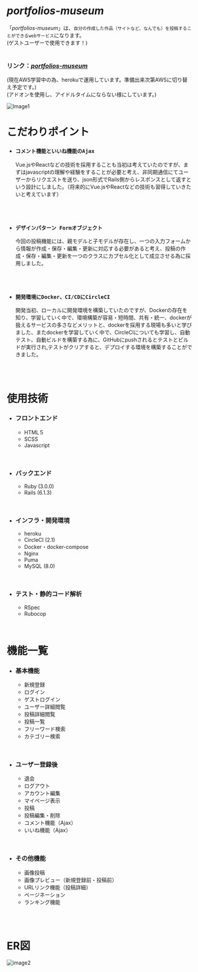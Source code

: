 # *portfolios-museum*
「*portfolios-museum*」は、`自分の作成した作品（サイトなど、なんでも）を投稿することができるwebサービス`になります。  
(ゲストユーザーで使用できます！)  
<br>
  
### リンク：[*portfolios-museum*](https://portfolios-museum.herokuapp.com/) 
(現在AWS学習中の為、herokuで運用しています。準備出来次第AWSに切り替え予定です。)  
(アドオンを使用し、アイドルタイムにならない様にしています。)

![Image1](https://user-images.githubusercontent.com/80506736/125943965-305b9ec5-a465-4a23-a33a-bd3f75355443.png)
<br>

# こだわりポイント
* ### `コメント機能といいね機能のAjax`  
   Vue.jsやReactなどの技術を採用することも当初は考えていたのですが、まずはjavascriptの理解や経験をすることが必要と考え、非同期通信にてユーザーからリクエストを送り、json形式でRails側からレスポンスとして返すという設計にしました。（将来的にVue.jsやReactなどの技術も習得していきたいと考えています）
<br>  
<br>

* ### `デザインパターン Formオブジェクト`
  今回の投稿機能には、親モデルと子モデルが存在し、一つの入力フォームから情報が作成・保存・編集・更新に対応する必要があると考え、投稿の作成・保存・編集・更新を一つのクラスにカプセル化として成立させる為に採用しました。
<br>
<br>

* ### `開発環境にDocker、CI/CDにCircleCI`
  開発当初、ローカルに開発環境を構築していたのですが、Dockerの存在を知り、学習していく中で、環境構築が容易・短時間、共有・統一、dockerが扱えるサービスの多さなどメリットと、dockerを採用する現場も多いと学びました、またdockerを学習していく中で、CircleCIについても学習し、自動テスト、自動ビルドを構築する為に、GitHubにpushされるとテストとビルドが実行され,テストがクリアすると、デプロイする環境を構築することができました。
<br>
<br>

# 使用技術
* ### フロントエンド
  * HTML５
  * SCSS
  * Javascript
<br>

* ### バックエンド
  * Ruby (3.0.0)
  * Rails (6.1.3)
<br>

* ### インフラ・開発環境
  * heroku
  * CircleCI (2.1)
  * Docker・docker-compose
  * Nginx
  * Puma
  * MySQL (8.0)
<br>

* ### テスト・静的コード解析
  * RSpec
  * Rubocop
<br>

# 機能一覧
* ### 基本機能
  * 新規登録
  * ログイン
  * ゲストログイン
  * ユーザー詳細閲覧
  * 投稿詳細閲覧
  * 投稿一覧
  * フリーワード検索
  * カテゴリー検索
<br>

* ### ユーザー登録後
  * 退会
  * ログアウト
  * アカウント編集
  * マイページ表示
  * 投稿
  * 投稿編集・削除
  * コメント機能（Ajax）
  * いいね機能（Ajax）
<br>

* ### その他機能
  * 画像投稿
  * 画像プレビュー（新規登録前・投稿前）
  * URLリンク機能（投稿詳細）
  * ページネーション
  * ランキング機能
<br>
<br>

# ER図
![image2](https://user-images.githubusercontent.com/80506736/125944489-b456b67c-f8d9-42e3-b00f-f513b257604b.png) 